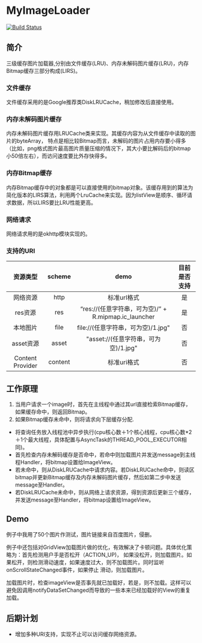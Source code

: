 # MyImageLoader 
[![Build Status](https://travis-ci.org/WrongChao/MyImageLoader.svg?branch=master)](https://travis-ci.org/WrongChao/MyImageLoader)

## 简介

三级缓存图片加载器,分别由文件缓存(LRU)、内存未解码图片缓存(LRU)，内存Bitmap缓存三部分构成(LIRS)。

### 文件缓存
文件缓存采用的是Google推荐类DiskLRUCache，稍加修改后直接使用。

### 内存未解码图片缓存
内存未解码图片缓存用LRUCache类来实现。其缓存内容为从文件缓存中读取的图片的byteArray，
特点是相比较Bitmap而言，未解码的图片占用内存要小得多（比如，png格式图片最高图片质量压缩的情况下，其大小要比解码后的bitmap小50倍左右），而访问速度要比外存快得多。

### 内存Bitmap缓存
内存Bitmap缓存中的对象都是可以直接使用的bitmap对象。该缓存用到的算法为简化版本的LIRS算法，利用两个LruCache来实现。因为listView是顺序、循环请求数据，所以LIRS要比LRU性能更高。

### 网络请求
网络请求用的是okhttp模块实现的。

### 支持的URI

资源类型|scheme|demo|目前是否支持|
:-:|:-:|:-:|:-:
网络资源|http|标准url格式|是
res资源|res|“res://(任意字符串，可为空)/” + R.mipmap.ic_launcher|是
|本地图片|file|file://(任意字符串，可为空)/1.jpg"|否|
|asset资源|asset|"asset://(任意字符串，可为空)/1.jpg"|否|
|Content Provider|content|标准uri格式|否





## 工作原理

1. 当用户请求一个image时，首先在主线程中通过其url直接检索Bitmap缓存，如果缓存命中，则返回Bitmap。
2. 如果Bitmap缓存未命中，则将请求向下层缓存分配.
- 将查询任务放入线程池中异步执行(cpu核心数＋1个核心线程，cpu核心数*2＋1个最大线程，具体配置与AsyncTask的THREAD_POOL_EXECUTOR相同)。
- 首先检查内存未解码缓存是否命中，若命中则加载图片并发送message到主线程Handler，将bitmap设置给ImageView。
- 若未命中，则从DiskLRUCache中请求内容。若DiskLRUCache命中，则读区bitmap并更新Bitmap缓存及内存未解码图片缓存，然后如第二步中发送message至Handler。
- 若DiskLRUCache未命中，则从网络上请求资源，得到资源后更新三个缓存，并发送message至Handler，将bitmap设置给ImageView。

## Demo

例子中我用了50个图片作测试，图片链接来自百度图片，侵删。

例子中还包括对GridView加载图片做的优化，有效解决了卡顿问题。具体优化策略为：首先检测用户手是否松开（ACTION_UP)，
如果没松开，则加载图片。如果松开，则检测滑动速度，如果速度过大，则不加载图片。同时监听onScrollStateChanged事件，如果停止
滑动，则加载图片。

加载图片时，检查imageView是否事先就已加载好，若是，则不加载。这样可以避免因调用notifyDataSetChanged而导致的一些本来已经加载好的View的重复加载。　

## 后期计划

- 增加多种URI支持，实现不止可以访问缓存网络资源。

